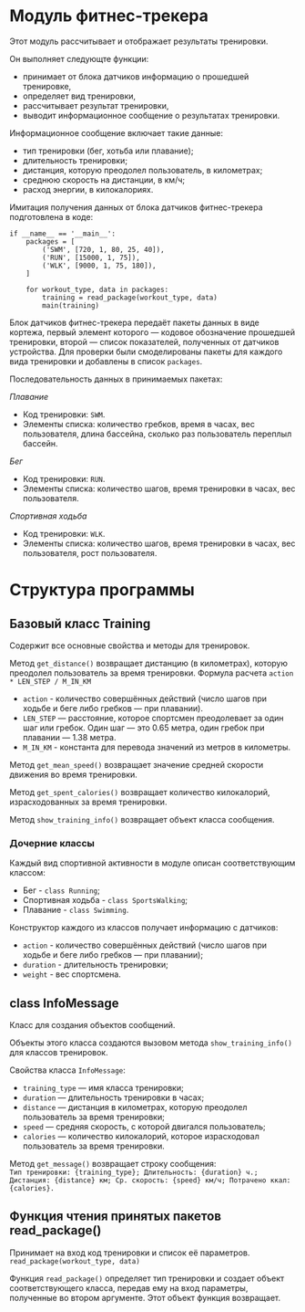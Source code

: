 # Модуль фитнес-трекера

Этот модуль рассчитывает и отображает результаты тренировки.

Он выполняет следующте функции:
- принимает от блока датчиков информацию о прошедшей тренировке,
- определяет вид тренировки,
- рассчитывает результат тренировки,
- выводит информационное сообщение о результатах тренировки.

Информационное сообщение включает такие данные:

- тип тренировки (бег, хотьба или плавание);
- длительность тренировки;
- дистанция, которую преодолел пользователь, в километрах;
- среднюю скорость на дистанции, в км/ч;
- расход энергии, в килокалориях.

Имитация получения данных от блока датчиков фитнес-трекера подготовлена в коде:
```
if __name__ == '__main__':
    packages = [        
        ('SWM', [720, 1, 80, 25, 40]),
        ('RUN', [15000, 1, 75]),
        ('WLK', [9000, 1, 75, 180]),
    ]

    for workout_type, data in packages:
        training = read_package(workout_type, data)
        main(training)
```
Блок датчиков фитнес-трекера передаёт пакеты данных в виде кортежа, первый элемент которого — кодовое обозначение прошедшей тренировки, второй — список показателей, полученных от датчиков устройства. Для проверки были смоделированы пакеты для каждого вида тренировки и добавлены в список ```packages```.

Последовательность данных в принимаемых пакетах:

_Плавание_
- Код тренировки: ```SWM```.
- Элементы списка: количество гребков, время в часах, вес пользователя, длина бассейна, сколько раз пользователь переплыл бассейн.

_Бег_
- Код тренировки: ```RUN```.
- Элементы списка: количество шагов, время тренировки в часах, вес пользователя.

_Спортивная ходьба_
- Код тренировки: ```WLK```.
- Элементы списка: количество шагов, время тренировки в часах, вес пользователя, рост пользователя.

# Структура программы

## Базовый класс Training

Содержит все основные свойства и методы для тренировок.

Метод ```get_distance()``` возвращает дистанцию (в километрах), которую преодолел пользователь за время тренировки.
Формула расчета ```action * LEN_STEP / M_IN_KM```
- ```action``` - количество совершённых действий (число шагов при ходьбе и беге либо гребков — при плавании).
- ```LEN_STEP``` — расстояние, которое спортсмен преодолевает за один шаг или гребок. Один шаг — это 0.65 метра, один гребок при плавании — 1.38 метра.
- ```M_IN_KM``` - константа для перевода значений из метров в километры.

Метод ```get_mean_speed()``` возвращает значение средней скорости движения во время тренировки.

Метод ```get_spent_calories()``` возвращает количество килокалорий, израсходованных за время тренировки.

Метод ```show_training_info()``` возвращает объект класса сообщения.

### Дочерние классы

Каждый вид спортивной активности в модуле описан соответствующим классом:
- Бег - ```class Running```;
- Спортивная ходьба - ```class SportsWalking```;
- Плавание - ```class Swimming```.

Конструктор каждого из классов получает информацию с датчиков:
- ```action``` - количество совершённых действий (число шагов при ходьбе и беге либо гребков — при плавании);
- ```duration``` - длительность тренировки; 
- ```weight``` - вес спортсмена.

## class InfoMessage

Класс для создания объектов сообщений.

Объекты этого класса создаются вызовом метода ```show_training_info()``` для классов тренировок.

Свойства класса ```InfoMessage```:
- ```training_type``` — имя класса тренировки;
- ```duration``` — длительность тренировки в часах;
- ```distance``` — дистанция в километрах, которую преодолел пользователь за время тренировки;
- ```speed``` — средняя скорость, с которой двигался пользователь;
- ```calories``` — количество килокалорий, которое израсходовал пользователь за время тренировки.

Метод ```get_message()``` возвращает строку сообщения:  
```Тип тренировки: {training_type}; Длительность: {duration} ч.; Дистанция: {distance} км; Ср. скорость: {speed} км/ч; Потрачено ккал: {calories}.```

## Функция чтения принятых пакетов read_package()

Принимает на вход код тренировки и список её параметров.
```read_package(workout_type, data)```

Функция ```read_package()``` определяет тип тренировки и создает объект соответствующего класса, передав ему на вход параметры, полученные во втором аргументе. Этот объект функция возвращает.